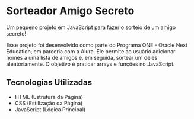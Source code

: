 # Sorteador Amigo Secreto
Um pequeno projeto em JavaScript para fazer o sorteio de um amigo secreto!

Esse projeto foi desenvolvido como parte do Programa ONE - Oracle Next Education, em parceria com a Alura. Ele permite ao usuário adicionar nomes a uma lista de amigos e, em seguida, sortear um deles aleatóriamente. O objetivo é praticar arrays e funções no JavaScript.

## Tecnologias Utilizadas
- HTML (Estrutura da Página)
- CSS (Estilização da Página)
- JavaScript (Lógica Principal)